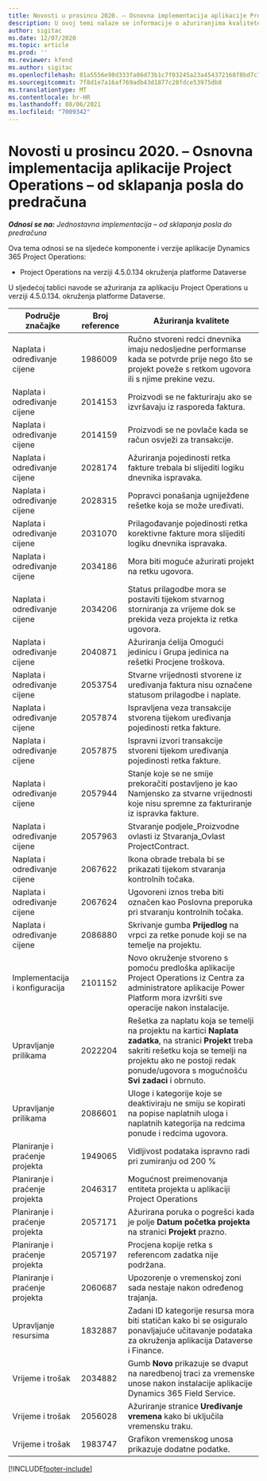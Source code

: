 ```yaml
---
title: Novosti u prosincu 2020. – Osnovna implementacija aplikacije Project Operations – od sklapanja posla do predračuna
description: U ovoj temi nalaze se informacije o ažuriranjima kvalitete dostupnim u izdanju osnovne implementacije aplikacije Project Operations za prosinac 2020. – od sklapanja posla do predračuna.
author: sigitac
ms.date: 12/07/2020
ms.topic: article
ms.prod: ''
ms.reviewer: kfend
ms.author: sigitac
ms.openlocfilehash: 81a5556e98d333fa86d73b1c7f03245a23a454372168f8bd7c79fc4425387734
ms.sourcegitcommit: 7f8d1e7a16af769adb43d1877c28fdce53975db8
ms.translationtype: MT
ms.contentlocale: hr-HR
ms.lasthandoff: 08/06/2021
ms.locfileid: "7009342"
---
```

# <a name="whats-new-december-2020---project-operations-lite-deployment---deal-to-proforma-invoicing"></a>Novosti u prosincu 2020. – Osnovna implementacija aplikacije Project Operations – od sklapanja posla do predračuna

_**Odnosi se na:** Jednostavna implementacija – od sklapanja posla do predračuna_

Ova tema odnosi se na sljedeće komponente i verzije aplikacije Dynamics 365 Project Operations:

  - Project Operations na verziji 4.5.0.134 okruženja platforme Dataverse 

U sljedećoj tablici navode se ažuriranja za aplikaciju Project Operations u verziji 4.5.0.134. okruženja platforme Dataverse.

| **Područje značajke** | **Broj reference** | **Ažuriranja kvalitete** |
| --- | --- | --- |
| Naplata i određivanje cijene | 1986009 | Ručno stvoreni redci dnevnika imaju nedosljedne performanse kada se potvrde prije nego što se projekt poveže s retkom ugovora ili s njime prekine vezu. |
| Naplata i određivanje cijene | 2014153 | Proizvodi se ne fakturiraju ako se izvršavaju iz rasporeda faktura. |
| Naplata i određivanje cijene | 2014159 | Proizvodi se ne povlače kada se račun osvježi za transakcije. |
| Naplata i određivanje cijene | 2028174 | Ažuriranja pojedinosti retka fakture trebala bi slijediti logiku dnevnika ispravaka. |
| Naplata i određivanje cijene | 2028315 | Popravci ponašanja ugniježđene rešetke koja se može uređivati. |
| Naplata i određivanje cijene | 2031070 | Prilagođavanje pojedinosti retka korektivne fakture mora slijediti logiku dnevnika ispravaka. |
| Naplata i određivanje cijene | 2034186 | Mora biti moguće ažurirati projekt na retku ugovora. |
| Naplata i određivanje cijene | 2034206 | Status prilagodbe mora se postaviti tijekom stvarnog storniranja za vrijeme dok se prekida veza projekta iz retka ugovora. |
| Naplata i određivanje cijene | 2040871 | Ažuriranja ćelija Omogući jedinicu i Grupa jedinica na rešetki Procjene troškova. |
| Naplata i određivanje cijene | 2053754 | Stvarne vrijednosti stvorene iz uređivanja faktura nisu označene statusom prilagodbe i naplate. |
| Naplata i određivanje cijene | 2057874 | Ispravljena veza transakcije stvorena tijekom uređivanja pojedinosti retka fakture. |
| Naplata i određivanje cijene | 2057875 | Ispravni izvori transakcije stvoreni tijekom uređivanja pojedinosti retka fakture. |
| Naplata i određivanje cijene | 2057944 | Stanje koje se ne smije prekoračiti postavljeno je kao Namjensko za stvarne vrijednosti koje nisu spremne za fakturiranje iz ispravka fakture. |
| Naplata i određivanje cijene | 2057963 | Stvaranje podjele\_Proizvodne ovlasti iz Stvaranja\_Ovlast ProjectContract. |
| Naplata i određivanje cijene | 2067622 | Ikona obrade trebala bi se prikazati tijekom stvaranja kontrolnih točaka. |
| Naplata i određivanje cijene | 2067624 | Ugovoreni iznos treba biti označen kao Poslovna preporuka pri stvaranju kontrolnih točaka. |
| Naplata i određivanje cijene | 2086880 | Skrivanje gumba **Prijedlog** na vrpci za retke ponude koji se na temelje na projektu. |
| Implementacija i konfiguracija | 2101152 | Novo okruženje stvoreno s pomoću predloška aplikacije Project Operations iz Centra za administratore aplikacije Power Platform mora izvršiti sve operacije nakon instalacije. |
|   Upravljanje prilikama | 2022204 | Rešetka za naplatu koja se temelji na projektu na kartici **Naplata zadatka**, na stranici **Projekt** treba sakriti rešetku koja se temelji na projektu ako ne postoji redak ponude/ugovora s mogućnošću **Svi zadaci** i obrnuto. |
|   Upravljanje prilikama | 2086601 | Uloge i kategorije koje se deaktiviraju ne smiju se kopirati na popise naplatnih uloga i naplatnih kategorija na redcima ponude i redcima ugovora. |
| Planiranje i praćenje projekta | 1949065 | Vidljivost podataka ispravno radi pri zumiranju od 200 % |
| Planiranje i praćenje projekta | 2046317 | Mogućnost preimenovanja entiteta projekta u aplikaciji Project Operations |
| Planiranje i praćenje projekta | 2057171 | Ažurirana poruka o pogrešci kada je polje **Datum početka projekta** na stranici **Projekt** prazno. |
| Planiranje i praćenje projekta | 2057197 | Procjena kopije retka s referencom zadatka nije podržana. |
| Planiranje i praćenje projekta | 2060687 | Upozorenje o vremenskoj zoni sada nestaje nakon određenog trajanja. |
| Upravljanje resursima | 1832887 | Zadani ID kategorije resursa mora biti statičan kako bi se osiguralo ponavljajuće učitavanje podataka za okruženja aplikacija Dataverse i Finance. |
| Vrijeme i trošak | 2034882 | Gumb **Novo** prikazuje se dvaput na naredbenoj traci za vremenske unose nakon instalacije aplikacije Dynamics 365 Field Service. |
| Vrijeme i trošak | 2056028 | Ažuriranje stranice **Uređivanje vremena** kako bi uključila vremensku traku. |
| Vrijeme i trošak | 1983747 | Grafikon vremenskog unosa prikazuje dodatne podatke. |


[!INCLUDE[footer-include](../../includes/footer-banner.md)]